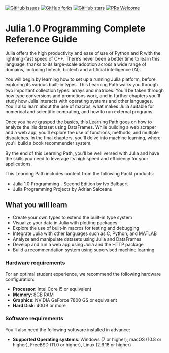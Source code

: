 [![GitHub issues](https://img.shields.io/github/issues/TrainingByPackt/Julia-1-Programming-Complete-Reference-Guide.svg)](https://github.com/TrainingByPackt/Julia-1-Programming-Complete-Reference-Guide/issues)
[![GitHub forks](https://img.shields.io/github/forks/TrainingByPackt/Julia-1-Programming-Complete-Reference-Guide.svg)](https://github.com/TrainingByPackt/Julia-1-Programming-Complete-Reference-Guide/network)
[![GitHub stars](https://img.shields.io/github/stars/TrainingByPackt/Julia-1-Programming-Complete-Reference-Guide.svg)](https://github.com/TrainingByPackt/Julia-1-Programming-Complete-Reference-Guide/stargazers)
[![PRs Welcome](https://img.shields.io/badge/PRs-welcome-brightgreen.svg)](https://github.com/TrainingByPackt/Julia-1-Programming-Complete-Reference-Guide/pulls)



# Julia 1.0 Programming Complete Reference Guide
Julia offers the high productivity and ease of use of Python and R with the lightning-fast speed of C++. There’s never been a better time to learn this language, thanks to its large-scale adoption across a wide range of domains, including fintech, biotech and artificial intelligence (AI).

You will begin by learning how to set up a running Julia platform, before exploring its various built-in types. This Learning Path walks you through two important collection types: arrays and matrices. You’ll be taken through how type conversions and promotions work, and in further chapters you'll study how Julia interacts with operating systems and other languages. You’ll also learn about the use of macros, what makes Julia suitable for numerical and scientific computing, and how to run external programs.

Once you have grasped the basics, this Learning Path goes on how to analyze the Iris dataset using DataFrames. While building a web scraper and a web app, you’ll explore the use of functions, methods, and multiple dispatches. In the final chapters, you'll delve into machine learning, where you'll build a book recommender system.

By the end of this Learning Path, you’ll be well versed with Julia and have the skills you need to leverage its high speed and efficiency for your applications.

This Learning Path includes content from the following Packt products:
* Julia 1.0 Programming - Second Edition by Ivo Balbaert
* Julia Programming Projects by Adrian Salceanu


## What you will learn
*	Create your own types to extend the built-in type system
*	Visualize your data in Julia with plotting packages
*	Explore the use of built-in macros for testing and debugging
*	Integrate Julia with other languages such as C, Python, and MATLAB
*	Analyze and manipulate datasets using Julia and DataFrames
*	Develop and run a web app using Julia and the HTTP package
*	Build a recommendation system using supervised machine learning


### Hardware requirements
For an optimal student experience, we recommend the following hardware configuration:
* **Processor**: Intel Core i5 or equivalent
* **Memory**: 8GB RAM
* **Graphics**: NVIDIA GeForce 7800 GS or equivalent
* **Hard Disk**: 40GB or more


### Software requirements
You’ll also need the following software installed in advance:
*	**Supported Operating systems**: Windows (7 or higher), macOS (10.8 or higher), FreeBSD (11.0 or higher), Linux (2.6.18 or higher)
